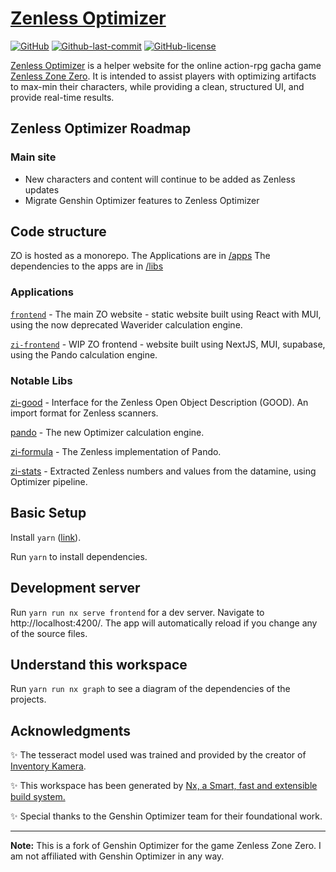 # [Zenless Optimizer](#)

<a href="https://github.com/katyushazhao/zenless-optimizer/blob/master/package.json"><img alt="GitHub" src="https://img.shields.io/github/package-json/v/katyushazhao/zenless-optimizer?style=for-the-badge"></a>
<a href="https://github.com/katyushazhao/zenless-optimizer"><img alt="Github-last-commit" src="https://img.shields.io/github/last-commit/katyushazhao/zenless-optimizer?logo=github&style=for-the-badge"></a>
<a href="https://github.com/katyushazhao/zenless-optimizer/blob/master/LICENSE"><img alt="GitHub-license" src="https://img.shields.io/github/license/katyushazhao/zenless-optimizer?style=for-the-badge"></a>

[Zenless Optimizer](#) is a helper website for the online action-rpg gacha game [Zenless Zone Zero](https://zenless.hoyoverse.com/). It is intended to assist players with optimizing artifacts to max-min their characters, while providing a clean, structured UI, and provide real-time results.

## Zenless Optimizer Roadmap

### Main site

- New characters and content will continue to be added as Zenless updates
- Migrate Genshin Optimizer features to Zenless Optimizer

## Code structure

ZO is hosted as a monorepo.
The Applications are in [/apps](/apps/)
The dependencies to the apps are in [/libs](/libs/)

### Applications

[`frontend`](/apps/frontend/) - The main ZO website - static website built using React with MUI, using the now deprecated Waverider calculation engine.

[`zi-frontend`](/apps/zi-frontend/) - WIP ZO frontend - website built using NextJS, MUI, supabase, using the Pando calculation engine.

### Notable Libs

[zi-good](/libs/zi/good/) - Interface for the Zenless Open Object Description (GOOD). An import format for Zenless scanners.

[pando](/libs/pando/engine/) - The new Optimizer calculation engine.

[zi-formula](/libs/zi/formula/) - The Zenless implementation of Pando.

[zi-stats](/libs/zi/stats/) - Extracted Zenless numbers and values from the datamine, using Optimizer pipeline.

## Basic Setup

Install `yarn` ([link](https://yarnpkg.com/getting-started/install)).

Run `yarn` to install dependencies.

## Development server

Run `yarn run nx serve frontend` for a dev server. Navigate to http://localhost:4200/. The app will automatically reload if you change any of the source files.

## Understand this workspace

Run `yarn run nx graph` to see a diagram of the dependencies of the projects.

## Acknowledgments

✨ The tesseract model used was trained and provided by the creator of [Inventory Kamera](https://github.com/Andrewthe13th/Inventory_Kamera).

✨ This workspace has been generated by [Nx, a Smart, fast and extensible build system.](https://nx.dev)

✨ Special thanks to the Genshin Optimizer team for their foundational work.

---

**Note:** This is a fork of Genshin Optimizer for the game Zenless Zone Zero. I am not affiliated with Genshin Optimizer in any way.
